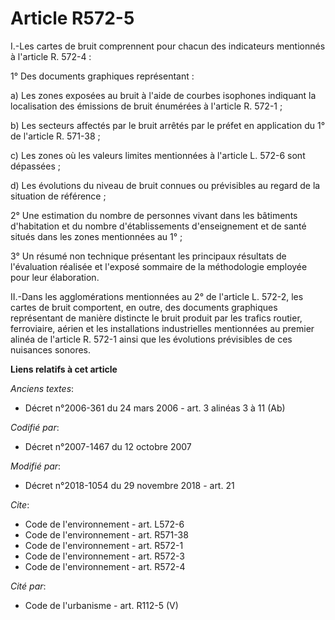 # Article R572-5

I.-Les cartes de bruit comprennent pour chacun des indicateurs mentionnés à l'article R. 572-4 :

1° Des documents graphiques représentant :

a) Les zones exposées au bruit à l'aide de courbes isophones indiquant la localisation des émissions de bruit énumérées à
l'article R. 572-1 ;

b) Les secteurs affectés par le bruit arrêtés par le préfet en application du 1° de l'article R. 571-38 ;

c) Les zones où les valeurs limites mentionnées à l'article L. 572-6 sont dépassées ;

d) Les évolutions du niveau de bruit connues ou prévisibles au regard de la situation de référence ;

2° Une estimation du nombre de personnes vivant dans les bâtiments d'habitation et du nombre d'établissements d'enseignement
et de santé situés dans les zones mentionnées au 1° ;

3° Un résumé non technique présentant les principaux résultats de l'évaluation réalisée et l'exposé sommaire de la
méthodologie employée pour leur élaboration.

II.-Dans les agglomérations mentionnées au 2° de l'article L. 572-2, les cartes de bruit comportent, en outre, des documents
graphiques représentant de manière distincte le bruit produit par les trafics routier, ferroviaire, aérien et les
installations industrielles mentionnées au premier alinéa de l'article R. 572-1 ainsi que les évolutions prévisibles de ces
nuisances sonores.

**Liens relatifs à cet article**

_Anciens textes_:

  - Décret n°2006-361 du 24 mars 2006 - art. 3 alinéas 3 à 11 (Ab)

_Codifié par_:

  - Décret n°2007-1467 du 12 octobre 2007

_Modifié par_:

  - Décret n°2018-1054 du 29 novembre 2018 - art. 21

_Cite_:

  - Code de l'environnement - art. L572-6
  - Code de l'environnement - art. R571-38
  - Code de l'environnement - art. R572-1
  - Code de l'environnement - art. R572-3
  - Code de l'environnement - art. R572-4

_Cité par_:

  - Code de l'urbanisme - art. R112-5 (V)

